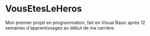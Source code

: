 VousEtesLeHeros
===============

Mon premier projet en programmation, fait en Visual Basic après 12 semaines d'apprentissages au début de ma carrière.
